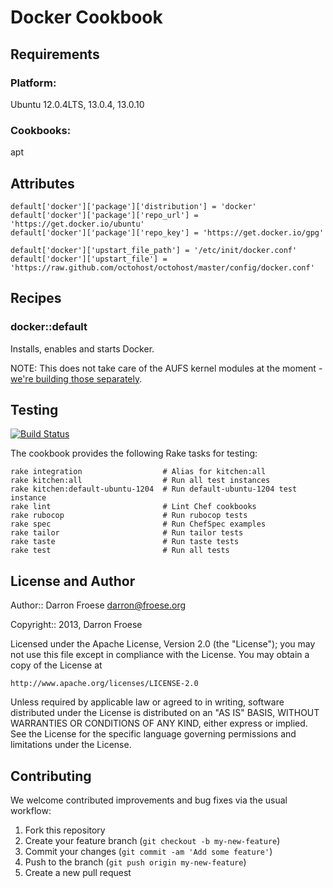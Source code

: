 Docker Cookbook
=================

Requirements
------------

### Platform:

Ubuntu 12.0.4LTS, 13.0.4, 13.0.10

### Cookbooks:

apt

Attributes
----------

```
default['docker']['package']['distribution'] = 'docker'
default['docker']['package']['repo_url'] = 'https://get.docker.io/ubuntu'
default['docker']['package']['repo_key'] = 'https://get.docker.io/gpg'

default['docker']['upstart_file_path'] = '/etc/init/docker.conf'
default['docker']['upstart_file'] = 'https://raw.github.com/octohost/octohost/master/config/docker.conf'
```

Recipes
-------

### docker::default

Installs, enables and starts Docker.

NOTE: This does not take care of the AUFS kernel modules at the moment - [we're building those separately](https://github.com/octohost/ubuntu-12.0.4-3.8).

Testing
-------

[![Build Status](https://travis-ci.org/darron/docker-cookbook.png?branch=master)](https://travis-ci.org/darron/docker-cookbook)

The cookbook provides the following Rake tasks for testing:

    rake integration                  # Alias for kitchen:all
    rake kitchen:all                  # Run all test instances
    rake kitchen:default-ubuntu-1204  # Run default-ubuntu-1204 test instance
    rake lint                         # Lint Chef cookbooks
    rake rubocop                      # Run rubocop tests
    rake spec                         # Run ChefSpec examples
    rake tailor                       # Run tailor tests
    rake taste                        # Run taste tests
    rake test                         # Run all tests

License and Author
------------------

Author:: Darron Froese <darron@froese.org>

Copyright:: 2013, Darron Froese

Licensed under the Apache License, Version 2.0 (the "License");
you may not use this file except in compliance with the License.
You may obtain a copy of the License at

    http://www.apache.org/licenses/LICENSE-2.0

Unless required by applicable law or agreed to in writing, software
distributed under the License is distributed on an "AS IS" BASIS,
WITHOUT WARRANTIES OR CONDITIONS OF ANY KIND, either express or implied.
See the License for the specific language governing permissions and
limitations under the License.

Contributing
------------

We welcome contributed improvements and bug fixes via the usual workflow:

1. Fork this repository
2. Create your feature branch (`git checkout -b my-new-feature`)
3. Commit your changes (`git commit -am 'Add some feature'`)
4. Push to the branch (`git push origin my-new-feature`)
5. Create a new pull request
